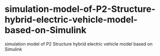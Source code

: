 # simulation-model-of-P2-Structure-hybrid-electric-vehicle-model-based-on-Simulink
simulation model of P2 Structure hybrid electric vehicle model based on Simulink
